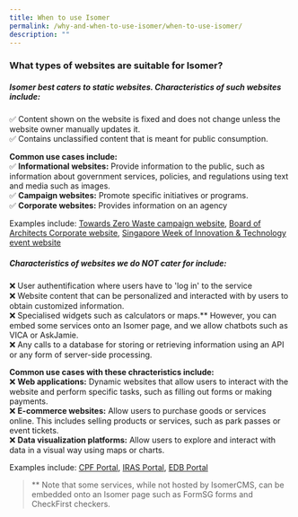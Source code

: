 ```yaml
---
title: When to use Isomer
permalink: /why-and-when-to-use-isomer/when-to-use-isomer/
description: ""
---
```

### What types of websites are suitable for Isomer?

##### Isomer best caters to static websites. Characteristics of such websites include:
    
✅ Content shown on the website is fixed and does not change unless the website owner manually updates it.   
✅ Contains unclassified content that is meant for public consumption.
    
**Common use cases include:**    
✅ **Informational websites:** Provide information to the public, such as information about government services, policies, and regulations using text and media such as images.   
✅ **Campaign websites:** Promote specific initiatives or programs.  
✅ **Corporate websites:** Provides information on an agency
    
Examples include: [Towards Zero Waste campaign website](https://www.towardszerowaste.gov.sg/), [Board of Architects Corporate website](https://www.boa.gov.sg/), [Singapore Week of Innovation & Technology event website](https://www.switchsg.org/)
    
##### **Characteristics of websites we do NOT cater for include:**
    
❌ User authentification where users have to 'log in' to the service  
❌ Website content that can be personalized and interacted with by users to obtain customized information.  
❌ Specialised widgets such as calculators or maps.** However, you can embed some services onto an Isomer page, and we allow chatbots such as VICA or AskJamie.  
❌ Any calls to a database for storing or retrieving information using an API or any form of server-side processing.
    
**Common use cases with these chracteristics include:**  
❌ **Web applications:** Dynamic websites that allow users to interact with the website and perform specific tasks, such as filling out forms or making payments.  
❌ **E-commerce websites:** Allow users to purchase goods or services online. This includes selling products or services, such as park passes or event tickets.  
❌ **Data visualization platforms:** Allow users to explore and interact with data in a visual way using maps or charts.
    
Examples include: [CPF Portal](https://cpf.gov.sg/), [IRAS Portal](https://iras.gov.sg/), [EDB Portal](https://portal.edb.gov.sg/)

> ** Note that some services, while not hosted by IsomerCMS, can be embedded onto an Isomer page such as FormSG forms and CheckFirst checkers.